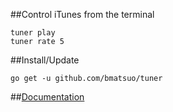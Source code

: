 ##Control iTunes from the terminal

    tuner play
    tuner rate 5

##Install/Update

    go get -u github.com/bmatsuo/tuner

##[Documentation](godoc.org/github.com/bmatsuo/go-itunes)

